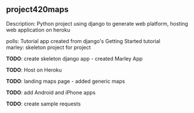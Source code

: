 ## project420maps
Description: Python project using django to generate web platform, hosting web application on heroku

polls: Tutorial app created from django's Getting Started tutorial  
marley: skeleton project for project

**TODO**: create skeleton django app
        - created Marley App
        
        
**TODO**: Host on Heroku  


**TODO**: landing maps page
        - added generic maps
        
        
**TODO**: add Android and iPhone apps  


**TODO**: create sample requests


